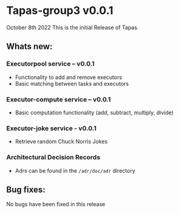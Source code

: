 # Tapas-group3 v0.0.1 
October 8th 2022 
This is the initial Release of Tapas.

## Whats new:
### Executorpool service – v0.0.1
* Functionality to add and remove executors
* Basic matching between tasks and executors

### Executor-compute service – v0.0.1
* Basic computation functionality (add, subtract, multiply, divide)

### Executor-joke service - v0.0.1
* Retrieve random Chuck Norris Jokes

### Architectural Decision Records
* Adrs can be found in the `/adr/doc/adr` directory


## Bug fixes:
No bugs have been fixed in this release
